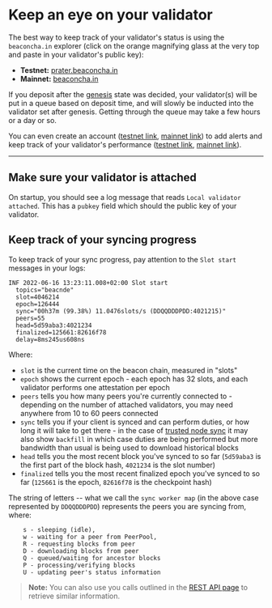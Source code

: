 # Keep an eye on your validator

The best way to keep track of your validator's status is using the `beaconcha.in` explorer (click on the orange magnifying glass at the very top and paste in your validator's public key):

 - **Testnet:** [prater.beaconcha.in](https:/prater.beaconcha.in)
 - **Mainnet:** [beaconcha.in](https://beaconcha.in/)

If you deposit after the [genesis](https://hackmd.io/@benjaminion/genesis) state was decided, your validator(s) will be put in a queue based on deposit time, and will slowly be inducted into the validator set after genesis. Getting through the queue may take a few hours or a day or so.

You can even create an account ([testnet link](https://prater.beaconcha.in/register), [mainnet link](https://beaconcha.in/register)) to add alerts and keep track of your validator's performance ([testnet link](https://prater.beaconcha.in/dashboard), [mainnet link](https://beaconcha.in/dashboard)).

-------------------------------

## Make sure your validator is attached

On startup, you should see a log message that reads `Local validator attached`. This has a `pubkey` field which should the public key of your validator.

## Keep track of your syncing progress

To keep track of your sync progress, pay attention to the `Slot start` messages in your logs:

```
INF 2022-06-16 13:23:11.008+02:00 Slot start
  topics="beacnde"
  slot=4046214
  epoch=126444
  sync="00h37m (99.38%) 11.0476slots/s (DDQQDDDPDD:4021215)"
  peers=55
  head=5d59aba3:4021234
  finalized=125661:82616f78
  delay=8ms245us608ns
```

Where:
- `slot` is the current time on the beacon chain, measured in "slots"
- `epoch` shows the current epoch - each epoch has 32 slots, and each validator performs one attestation per epoch
- `peers` tells you how many peers you're currently connected to - depending on the number of attached validators, you may need anywhere from 10 to 60 peers connected
- `sync` tells you if your client is synced and can perform duties, or how long it will take to get there - in the case of [trusted node sync](./trusted-node-sync.md) it may also show `backfill` in which case duties are being performed but more bandwidth than usual is being used to download historical blocks
- `head` tells you the most recent block you've synced to so far (`5d59aba3` is the first part of the block hash, `4021234` is the slot number)
- `finalized` tells you the most recent finalized epoch you've synced to so far (`125661` is the epoch, `82616f78` is the checkpoint hash)

The string of letters -- what we call the `sync worker map` (in the above case represented by `DDQQDDDPDD`) represents the peers you are syncing from, where:

```
    s - sleeping (idle),
    w - waiting for a peer from PeerPool,
    R - requesting blocks from peer
    D - downloading blocks from peer
    Q - queued/waiting for ancestor blocks
    P - processing/verifying blocks
    U - updating peer's status information
```

> **Note:** You can also use you calls outlined in the [REST API page](./rest-api.md) to retrieve similar information.

